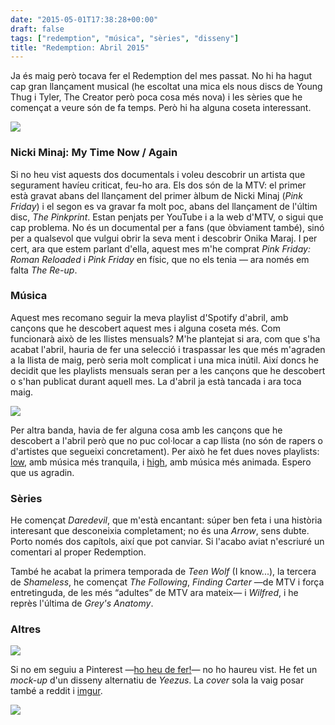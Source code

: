 ```yaml
---
date: "2015-05-01T17:38:28+00:00"
draft: false
tags: ["redemption", "música", "sèries", "disseny"]
title: "Redemption: Abril 2015"
---
```


Ja &eacute;s maig per&ograve; tocava fer el Redemption del mes passat. No hi ha hagut cap gran llan&ccedil;ament musical (he escoltat una mica els nous discs de Young Thug i Tyler, The Creator per&ograve; poca cosa m&eacute;s nova) i les s&egrave;ries que he comen&ccedil;at a veure s&oacute;n de fa temps. Per&ograve; hi ha alguna coseta interessant.

<!-- more -->

<img class="pImageFull" src="http://static.parkwoodent.netdna-cdn.com/wp-content/uploads/2014/09/PW2HOFF_PARIS_NM_4035.jpg">

### Nicki Minaj: My Time Now / Again

Si no heu vist aquests dos documentals i voleu descobrir un artista que segurament hav&iacute;eu criticat, feu-ho ara. Els dos s&oacute;n de la MTV: el primer est&agrave; gravat abans del llan&ccedil;ament del primer &agrave;lbum de Nicki Minaj (*Pink Friday*) i el segon es va gravar fa molt poc, abans del llan&ccedil;ament de l'&uacute;ltim disc, *The Pinkprint*. Estan penjats per YouTube i a la web d'MTV, o sigui que cap problema. No &eacute;s un documental per a fans (que &ograve;bviament tamb&eacute;), sin&oacute; per a qualsevol que vulgui obrir la seva ment i descobrir Onika Maraj. I per cert, ara que estem parlant d'ella, aquest mes m'he comprat *Pink Friday: Roman Reloaded* i *Pink Friday* en f&iacute;sic, que no els tenia &mdash; ara nom&eacute;s em falta *The Re-up*.

### M&uacute;sica

Aquest mes recomano seguir la meva playlist d'Spotify d'abril, amb can&ccedil;ons que he descobert aquest mes i alguna coseta m&eacute;s. Com funcionar&agrave; aix&ograve; de les llistes mensuals? M'he plantejat si ara, com que s'ha acabat l'abril, hauria de fer una selecci&oacute; i traspassar les que m&eacute;s m'agraden a la llista de maig, per&ograve; seria molt complicat i una mica in&uacute;til. Aix&iacute; doncs he decidit que les playlists mensuals seran per a les can&ccedil;ons que he descobert o s'han publicat durant aquell mes. La d'abril ja est&agrave; tancada i ara toca maig.

<img class="pImageFull" src="http://i.imgur.com/Set2LNU.png">

Per altra banda, havia de fer alguna cosa amb les can&ccedil;ons que he descobert a l'abril per&ograve; que no puc col&middot;locar a cap llista (no s&oacute;n de rapers o d'artistes que segueixi concretament). Per aix&ograve; he fet dues noves playlists: [low](https://open.spotify.com/user/enricllonch/playlist/4xBHQQjwMgfPc1bAR1hwAf), amb m&uacute;sica m&eacute;s tranquila, i [high](https://open.spotify.com/user/enricllonch/playlist/2dwXMGpDMpGEhyWOYzLPXV), amb m&uacute;sica m&eacute;s animada. Espero que us agradin.

### S&egrave;ries

He comen&ccedil;at *Daredevil*, que m'est&agrave; encantant: s&uacute;per ben feta i una hist&ograve;ria interesant que desconeixia completament; no &eacute;s una *Arrow*, sens dubte. Porto nom&eacute;s dos cap&iacute;tols, aix&iacute; que pot canviar. Si l'acabo aviat n'escriur&eacute; un comentari al proper Redemption. 

Tamb&eacute; he acabat la primera temporada de *Teen Wolf* (I know...), la tercera de *Shameless*, he comen&ccedil;at *The Following*, *Finding Carter* &mdash;de MTV i for&ccedil;a entretinguda, de les m&eacute;s &ldquo;adultes&rdquo; de MTV ara mateix&mdash; i *Wilfred*, i he repr&egrave;s l'&uacute;ltima de *Grey's Anatomy*.

### Altres

<img class="pImageFull" src="https://farm8.staticflickr.com/7700/17146401330_a7bdde3259_o.png">

Si no em seguiu a Pinterest &mdash;[ho heu de fer!](https://www.pinterest.com/enricll/)&mdash; no ho haureu vist. He fet un *mock-up* d'un disseny alternatiu de *Yeezus*. La *cover* sola la vaig posar tamb&eacute; a reddit i [imgur](http://i.imgur.com/ef8WudQ.jpg).

<img id="splashFade" src="http://i.imgur.com/kCFBJdm.jpg">